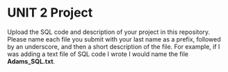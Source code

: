 # UNIT 2 Project

Upload the SQL code and description of your project in this repository. Please name each file you submit with your last name as a prefix, followed by an underscore, and then a short description of the file. For example, if I was adding a text file of SQL code I wrote I would name the file **Adams_SQL.txt**.
